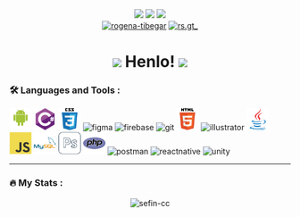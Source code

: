 <div id="header" align="center">
  <img src="https://i.giphy.com/VHwXe4A6Z0NOFr0ytg.webp" width="100px"/>
  <img src="https://media.giphy.com/media/v1.Y2lkPTc5MGI3NjExenptYXVkOGx6dTB5ZXd1Mzd0YWF5ZnQ4d2swa3NtN3VtcHEwemc1YSZlcD12MV9pbnRlcm5hbF9naWZfYnlfaWQmY3Q9cw/ihZH2vOfn02gs9i1U9/giphy.gif" width="200"/>
  <img src="https://i.giphy.com/VHwXe4A6Z0NOFr0ytg.webp" width="100px"/>
  
  <div id="badges">
   <a href="https://linkedin.com/in/rogena-tibegar" target="blank"><img align="center" src="https://raw.githubusercontent.com/rahuldkjain/github-profile-readme-generator/master/src/images/icons/Social/linked-in-alt.svg" alt="rogena-tibegar" height="30" width="40" /></a>
   <a href="https://instagram.com/rs.gt_" target="blank"><img align="center" src="https://raw.githubusercontent.com/rahuldkjain/github-profile-readme-generator/master/src/images/icons/Social/instagram.svg" alt="rs.gt_" height="30" width="40" /></a>
  </div>
  
  
  <h1>
    <img src="https://i.pinimg.com/originals/18/e7/83/18e783e1ccd9a81c9590731e6087cb58.gif" width="50px"/>
    Henlo! 
    <img src="https://i.pinimg.com/originals/18/e7/83/18e783e1ccd9a81c9590731e6087cb58.gif" width="50px"/>
  </h1>
</div>



### :hammer_and_wrench: Languages and Tools :
<div>
  <p align="left"> 
     <img src="https://raw.githubusercontent.com/devicons/devicon/master/icons/android/android-original-wordmark.svg" alt="android" width="40" height="40"/> 
     <img src="https://raw.githubusercontent.com/devicons/devicon/master/icons/csharp/csharp-original.svg" alt="csharp" width="40" height="40"/> 
     <img src="https://raw.githubusercontent.com/devicons/devicon/master/icons/css3/css3-original-wordmark.svg" alt="css3" width="40" height="40"/> 
     <img src="https://www.vectorlogo.zone/logos/figma/figma-icon.svg" alt="figma" width="40" height="40"/> 
     <img src="https://www.vectorlogo.zone/logos/firebase/firebase-icon.svg" alt="firebase" width="40" height="40"/> 
     <img src="https://www.vectorlogo.zone/logos/git-scm/git-scm-icon.svg" alt="git" width="40" height="40"/> 
    <img src="https://raw.githubusercontent.com/devicons/devicon/master/icons/html5/html5-original-wordmark.svg" alt="html5" width="40" height="40"/> 
    <img src="https://www.vectorlogo.zone/logos/adobe_illustrator/adobe_illustrator-icon.svg" alt="illustrator" width="40" height="40"/> 
    <img src="https://raw.githubusercontent.com/devicons/devicon/master/icons/java/java-original.svg" alt="java" width="40" height="40"/> 
    <img src="https://raw.githubusercontent.com/devicons/devicon/master/icons/javascript/javascript-original.svg" alt="javascript" width="40" height="40"/> 
    <img src="https://raw.githubusercontent.com/devicons/devicon/master/icons/mysql/mysql-original-wordmark.svg" alt="mysql" width="40" height="40"/> 
    <img src="https://raw.githubusercontent.com/devicons/devicon/master/icons/photoshop/photoshop-line.svg" alt="photoshop" width="40" height="40"/> 
    <img src="https://raw.githubusercontent.com/devicons/devicon/master/icons/php/php-original.svg" alt="php" width="40" height="40"/>
    <img src="https://www.vectorlogo.zone/logos/getpostman/getpostman-icon.svg" alt="postman" width="40" height="40"/>
    <img src="https://reactnative.dev/img/header_logo.svg" alt="reactnative" width="40" height="40"/>  
    <img src="https://www.vectorlogo.zone/logos/unity3d/unity3d-icon.svg" alt="unity" width="40" height="40"/>  </p>
</div>

---

### :fire: My Stats :


<div align="center">


<img align="center" src="https://github-readme-streak-stats.herokuapp.com/?user=sefin-cc&theme=dark&background=000000" alt="sefin-cc" />

</div>





